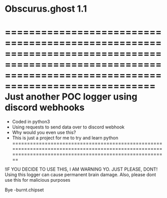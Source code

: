 # Obscurus.ghost 1.1
===========================================================================================================================================================
Just another POC logger using discord webhooks 
===========================================================================================================================================================
- Coded in python3
- Using requests to send data over to discord webhook
- Why would you even use this? 
- This is just a project for me to try and learn python
===========================================================================================================================================================

!IF YOU DECIDE TO USE THIS, I AM WARNING YO. JUST PLEASE, DONT!
Using this logger can cause permanent brain damage. 
Also, please dont use this for malicious purposes

Bye -burnt.chipset
